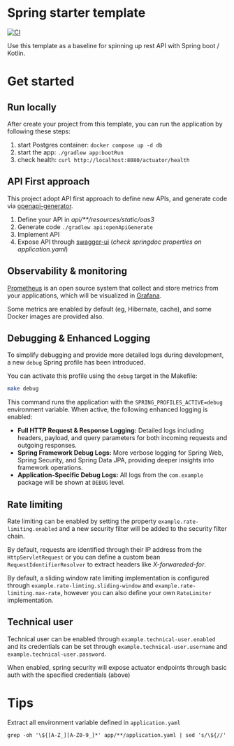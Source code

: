 # Spring starter template

[![CI](https://github.com/ablil/spring-starter-template/actions/workflows/ci.yaml/badge.svg)](https://github.com/ablil/spring-starter-template/actions/workflows/ci.yaml)

Use this template as a baseline for spinning up rest API with Spring boot / Kotlin.

# Get started

## Run locally

After create your project from this template, you can run the application by following these steps:

1. start Postgres container: `docker compose up -d db`
2. start the app: `./gradlew app:bootRun`
3. check health: `curl http://localhost:8080/actuator/health`

## API First approach

This project adopt API first approach to define new APIs, and generate code via
[openapi-generator](https://github.com/OpenAPITools/openapi-generator).

1. Define your API in *api/**/resources/static/oas3*
2. Generate code `./gradlew api:openApiGenerate`
3. Implement API
4. Expose API through [swagger-ui](https://springdoc.org/#swagger-ui-properties)
   (*check springdoc properties on application.yaml*)

## Observability & monitoring

[Prometheus](https://prometheus.io/) is an open source system that collect and store metrics from
your applications, which will be visualized in [Grafana]().

Some metrics are enabled by default (eg, Hibernate, cache), and some Docker images are provided also.

## Debugging & Enhanced Logging

To simplify debugging and provide more detailed logs during development, a new `debug` Spring profile has been
introduced.

You can activate this profile using the  `debug` target in the Makefile:

```bash
make debug
```

This command runs the application with the `SPRING_PROFILES_ACTIVE=debug` environment variable. When active, the
following enhanced logging is enabled:

* **Full HTTP Request & Response Logging:** Detailed logs including headers, payload, and query parameters for both
  incoming requests and outgoing responses.
* **Spring Framework Debug Logs:** More verbose logging for Spring Web, Spring Security, and Spring Data JPA, providing
  deeper insights into framework operations.
* **Application-Specific Debug Logs:** All logs from the `com.example` package will be shown at `DEBUG` level.

## Rate limiting

Rate limiting can be enabled by setting the property `example.rate-limiting.enabled` and a new security filter will be
added to the security filter chain.

By default, requests are identified through their IP address from the `HttpServletRequest` or you can define a custom
bean `RequestIdentifierResolver` to extract headers like *X-forwareded-for*.

By default, a sliding window rate limiting implementation is configured through `example.rate-limting.sliding-window`
and `example.rate-limiting.max-rate`, however you can also define your own `RateLimiter` implementation.

## Technical user

Technical user can be enabled through `example.technical-user.enabled` and its credentials can be
set through `example.technical-user.username` and `example.technical-user.password`.

When enabled, spring security will expose actuator endpoints through basic auth with the specified credentials (above)

# Tips

Extract all environment variable defined in `application.yaml`

`grep -oh '\${[A-Z_][A-Z0-9_]*' app/**/application.yaml | sed 's/\${//'`
